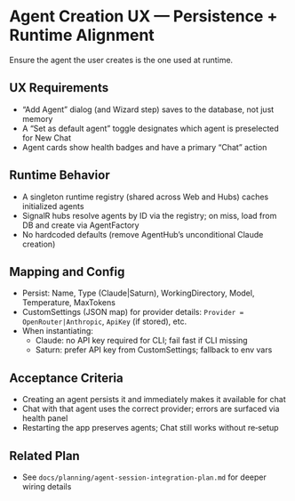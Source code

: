 # Agent Creation UX — Persistence + Runtime Alignment

Ensure the agent the user creates is the one used at runtime.

## UX Requirements
- “Add Agent” dialog (and Wizard step) saves to the database, not just memory
- A “Set as default agent” toggle designates which agent is preselected for New Chat
- Agent cards show health badges and have a primary “Chat” action

## Runtime Behavior
- A singleton runtime registry (shared across Web and Hubs) caches initialized agents
- SignalR hubs resolve agents by ID via the registry; on miss, load from DB and create via AgentFactory
- No hardcoded defaults (remove AgentHub’s unconditional Claude creation)

## Mapping and Config
- Persist: Name, Type (Claude|Saturn), WorkingDirectory, Model, Temperature, MaxTokens
- CustomSettings (JSON map) for provider details: `Provider = OpenRouter|Anthropic`, `ApiKey` (if stored), etc.
- When instantiating:
  - Claude: no API key required for CLI; fail fast if CLI missing
  - Saturn: prefer API key from CustomSettings; fallback to env vars

## Acceptance Criteria
- Creating an agent persists it and immediately makes it available for chat
- Chat with that agent uses the correct provider; errors are surfaced via health panel
- Restarting the app preserves agents; Chat still works without re‑setup

## Related Plan
- See `docs/planning/agent-session-integration-plan.md` for deeper wiring details

